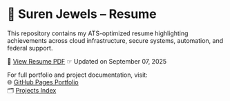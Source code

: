 # 📄 Suren Jewels – Resume

This repository contains my ATS-optimized resume highlighting achievements across cloud infrastructure, secure systems, automation, and federal support.

📖 [View Resume PDF](./SurenJewels_Resume.pdf) ☞ Updated on September 07, 2025

For full portfolio and project documentation, visit:  
🌐 [GitHub Pages Portfolio](https://suren-jewels.github.io)  
🗂️ [Projects Index](https://github.com/Suren-Jewels/Projects)
